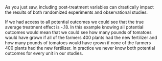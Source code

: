 As you just saw, including post-treatment variables can drastically impact the results of both randomized experiments and observational studies. 

If we had access to all potential outcomes we could see that the true average treatment effect is -.18. In this example knowing all potential outcomes would mean that we could see how many pounds of tomatoes would have grown if all of the farmers 400 plants had the new fertilizer and how many pounds of tomatoes would have grown if none of the farmers 400 plants had the new fertilizer. In practice we never know both potential outcomes for every unit in our studies. 

